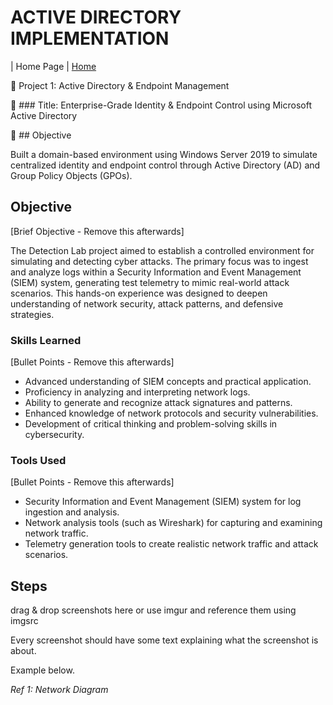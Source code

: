# ACTIVE DIRECTORY IMPLEMENTATION                                             

| Home Page               | <a href="https://github.com/poulmhiripiri/poulmhiripiri/tree/main">Home</a>






🧩 Project 1: Active Directory & Endpoint Management


📌 ### Title: Enterprise-Grade Identity & Endpoint Control using Microsoft Active Directory



🧾 ## Objective

Built a domain-based environment using Windows Server 2019 to simulate centralized identity and endpoint control through Active Directory (AD) and Group Policy Objects (GPOs).


## Objective
[Brief Objective - Remove this afterwards]

The Detection Lab project aimed to establish a controlled environment for simulating and detecting cyber attacks. The primary focus was to ingest and analyze logs within a Security Information and Event Management (SIEM) system, generating test telemetry to mimic real-world attack scenarios. This hands-on experience was designed to deepen understanding of network security, attack patterns, and defensive strategies.

### Skills Learned
[Bullet Points - Remove this afterwards]

- Advanced understanding of SIEM concepts and practical application.
- Proficiency in analyzing and interpreting network logs.
- Ability to generate and recognize attack signatures and patterns.
- Enhanced knowledge of network protocols and security vulnerabilities.
- Development of critical thinking and problem-solving skills in cybersecurity.

### Tools Used
[Bullet Points - Remove this afterwards]

- Security Information and Event Management (SIEM) system for log ingestion and analysis.
- Network analysis tools (such as Wireshark) for capturing and examining network traffic.
- Telemetry generation tools to create realistic network traffic and attack scenarios.

## Steps
drag & drop screenshots here or use imgur and reference them using imgsrc

Every screenshot should have some text explaining what the screenshot is about.

Example below.

*Ref 1: Network Diagram*
